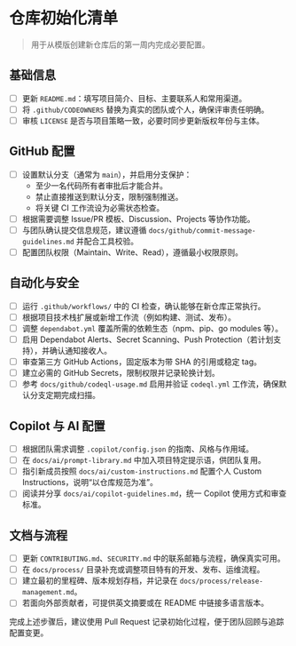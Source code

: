 # 仓库初始化清单

> 用于从模版创建新仓库后的第一周内完成必要配置。

## 基础信息
- [ ] 更新 `README.md`：填写项目简介、目标、主要联系人和常用渠道。
- [ ] 将 `.github/CODEOWNERS` 替换为真实的团队或个人，确保评审责任明确。
- [ ] 审核 `LICENSE` 是否与项目策略一致，必要时同步更新版权年份与主体。

## GitHub 配置
- [ ] 设置默认分支（通常为 `main`），并启用分支保护：
  - 至少一名代码所有者审批后才能合并。
  - 禁止直接推送到默认分支，限制强制推送。
  - 将关键 CI 工作流设为必需状态检查。
- [ ] 根据需要调整 Issue/PR 模板、Discussion、Projects 等协作功能。
- [ ] 与团队确认提交信息规范，建议遵循 `docs/github/commit-message-guidelines.md` 并配合工具校验。
- [ ] 配置团队权限（Maintain、Write、Read），遵循最小权限原则。

## 自动化与安全
- [ ] 运行 `.github/workflows/` 中的 CI 检查，确认能够在新仓库正常执行。
- [ ] 根据项目技术栈扩展或新增工作流（例如构建、测试、发布）。
- [ ] 调整 `dependabot.yml` 覆盖所需的依赖生态（npm、pip、go modules 等）。
- [ ] 启用 Dependabot Alerts、Secret Scanning、Push Protection（若计划支持），并确认通知接收人。
- [ ] 审查第三方 GitHub Actions，固定版本为带 SHA 的引用或稳定 tag。
- [ ] 建立必需的 GitHub Secrets，限制权限并记录轮换计划。
- [ ] 参考 `docs/github/codeql-usage.md` 启用并验证 `codeql.yml` 工作流，确保默认分支定期完成扫描。

## Copilot 与 AI 配置
- [ ] 根据团队需求调整 `.copilot/config.json` 的指南、风格与作用域。
- [ ] 在 `docs/ai/prompt-library.md` 中加入项目特定提示语，供团队复用。
- [ ] 指引新成员按照 `docs/ai/custom-instructions.md` 配置个人 Custom Instructions，说明“以仓库规范为准”。
- [ ] 阅读并分享 `docs/ai/copilot-guidelines.md`，统一 Copilot 使用方式和审查标准。

## 文档与流程
- [ ] 更新 `CONTRIBUTING.md`、`SECURITY.md` 中的联系邮箱与流程，确保真实可用。
- [ ] 在 `docs/process/` 目录补充或调整项目特有的开发、发布、运维流程。
- [ ] 建立最初的里程碑、版本规划存档，并记录在 `docs/process/release-management.md`。
- [ ] 若面向外部贡献者，可提供英文摘要或在 README 中链接多语言版本。

完成上述步骤后，建议使用 Pull Request 记录初始化过程，便于团队回顾与追踪配置变更。